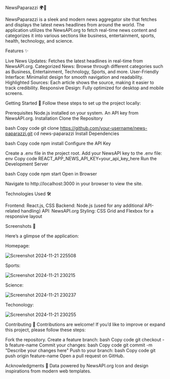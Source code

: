
NewsPaparazzi 🌍📰

NewsPaparazzi is a sleek and modern news aggregator site that fetches and displays the latest news headlines from around the world. The application utilizes the NewsAPI.org to fetch real-time news content and categorizes it into various sections like business, entertainment, sports, health, technology, and science.


Features ✨

Live News Updates: Fetches the latest headlines in real-time from NewsAPI.org.
Categorized News: Browse through different categories such as Business, Entertainment, Technology, Sports, and more.
User-Friendly Interface: Minimalist design for smooth navigation and readability.
Highlighted Sources: Each article shows the source, making it easier to track credibility.
Responsive Design: Fully optimized for desktop and mobile screens.

Getting Started 🚀
Follow these steps to set up the project locally:

Prerequisites
Node.js installed on your system.
An API key from NewsAPI.org.
Installation
Clone the Repository

bash
Copy code
git clone https://github.com/your-username/news-paparazzi.git
cd news-paparazzi
Install Dependencies

bash
Copy code
npm install
Configure the API Key

Create a .env file in the project root.
Add your NewsAPI key to the .env file:
env
Copy code
REACT_APP_NEWS_API_KEY=your_api_key_here
Run the Development Server

bash
Copy code
npm start
Open in Browser

Navigate to http://localhost:3000 in your browser to view the site.

Technologies Used 🛠️

Frontend: React.js, CSS
Backend: Node.js (used for any additional API-related handling)
API: NewsAPI.org
Styling: CSS Grid and Flexbox for a responsive layout

Screenshots 📸

Here’s a glimpse of the application:

Homepage:

![Screenshot 2024-11-21 225508](https://github.com/user-attachments/assets/6b3f1e51-5073-4b09-a6b2-e080bfcffb2f)

Sports:

![Screenshot 2024-11-21 230215](https://github.com/user-attachments/assets/4e0bcd8d-6443-4eb4-bc5c-861aee579e29)

Science:

![Screenshot 2024-11-21 230237](https://github.com/user-attachments/assets/3e015269-7ba0-49e6-81d4-c3bea38e8063)

Techonology:

![Screenshot 2024-11-21 230255](https://github.com/user-attachments/assets/09329b9f-137c-4297-b246-6b682ed94640)

Contributing 🤝
Contributions are welcome! If you’d like to improve or expand this project, please follow these steps:

Fork the repository.
Create a feature branch:
bash
Copy code
git checkout -b feature-name
Commit your changes:
bash
Copy code
git commit -m "Describe your changes here"
Push to your branch:
bash
Copy code
git push origin feature-name
Open a pull request on GitHub.

Acknowledgments 🙌
Data powered by NewsAPI.org
Icon and design inspirations from modern web templates.
